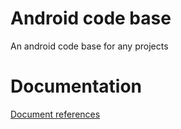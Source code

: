 # Android code base
An android code base for any projects

# Documentation
[Document references](documentation/android-navigator/index.md)